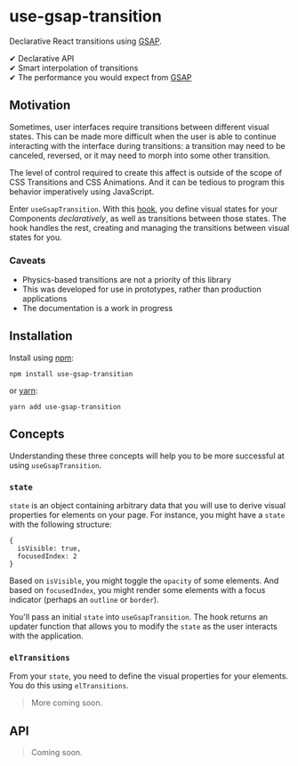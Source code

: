 # use-gsap-transition

Declarative React transitions using [GSAP](https://greensock.com/gsap).

✔ Declarative API  
✔ Smart interpolation of transitions  
✔ The performance you would expect from [GSAP](https://greensock.com/gsap)

## Motivation

Sometimes, user interfaces require transitions between different visual states. This can be
made more difficult when the user is able to continue interacting with the interface during
transitions: a transition may need to be canceled, reversed, or it may need to morph
into some other transition.

The level of control required to create this affect is outside of the scope of CSS Transitions
and CSS Animations. And it can be tedious to program this behavior imperatively using JavaScript.

Enter `useGsapTransition`. With this [hook](https://reactjs.org/docs/hooks-intro.html), you define
visual states for your Components _declaratively_, as well as transitions between those states. The
hook handles the rest, creating and managing the transitions between visual states for you.

### Caveats

- Physics-based transitions are not a priority of this library
- This was developed for use in prototypes, rather than production applications
- The documentation is a work in progress

## Installation

Install using [npm](https://www.npmjs.com):

```
npm install use-gsap-transition
```

or [yarn](https://yarnpkg.com/):

```
yarn add use-gsap-transition
```

## Concepts

Understanding these three concepts will help you to be more successful at using `useGsapTransition`.

### `state`

`state` is an object containing arbitrary data that you will use to derive visual properties for elements on your
page. For instance, you might have a `state` with the following structure:

```
{
  isVisible: true,
  focusedIndex: 2
}
```

Based on `isVisible`, you might toggle the `opacity` of some elements. And based on `focusedIndex`, you might render
some elements with a focus indicator (perhaps an `outline` or `border`).

You'll pass an initial `state` into `useGsapTransition`. The hook returns an updater function that allows you to modify
the `state` as the user interacts with the application.

### `elTransitions`

From your `state`, you need to define the visual properties for your elements. You do this using `elTransitions`.

> More coming soon.

## API

> Coming soon.
